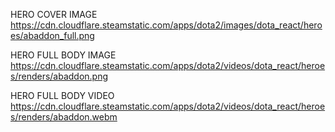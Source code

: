 HERO COVER IMAGE
https://cdn.cloudflare.steamstatic.com/apps/dota2/images/dota_react/heroes/abaddon_full.png

HERO FULL BODY IMAGE
https://cdn.cloudflare.steamstatic.com/apps/dota2/videos/dota_react/heroes/renders/abaddon.png

HERO FULL BODY VIDEO
https://cdn.cloudflare.steamstatic.com/apps/dota2/videos/dota_react/heroes/renders/abaddon.webm